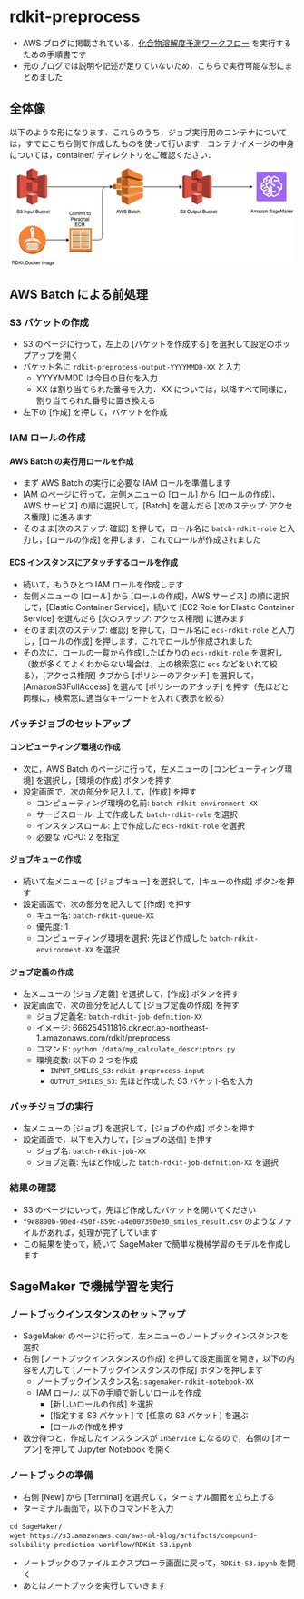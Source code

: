 # rdkit-preprocess

- AWS ブログに掲載されている，[化合物溶解度予測ワークフロー](https://aws.amazon.com/jp/blogs/news/build-an-online-compound-solubility-prediction-workflow-with-aws-batch-and-amazon-sagemaker/) を実行するための手順書です
- 元のブログでは説明や記述が足りていないため，こちらで実行可能な形にまとめました

## 全体像

以下のような形になります．これらのうち，ジョブ実行用のコンテナについては，すでにこちら側で作成したものを使って行います．コンテナイメージの中身については，container/ ディレクトリをご確認ください．

![オーバービュー](images/overview.gif)

## AWS Batch による前処理

### S3 バケットの作成

- S3 のページに行って，左上の [バケットを作成する] を選択して設定のポップアップを開く
- バケット名に `rdkit-preprocess-output-YYYYMMDD-XX` と入力
    - YYYYMMDD は今日の日付を入力
    - XX は割り当てられた番号を入力．XX については，以降すべて同様に，割り当てられた番号に置き換える
- 左下の [作成] を押して，バケットを作成

### IAM ロールの作成

#### AWS Batch の実行用ロールを作成

- まず AWS Batch の実行に必要な IAM ロールを準備します
- IAM のページに行って，左側メニューの [ロール] から [ロールの作成]，AWS サービス] の順に選択して，[Batch] を選んだら [次のステップ: アクセス権限] に進みます
- そのまま[次のステップ: 確認] を押して，ロール名に `batch-rdkit-role` と入力し，[ロールの作成] を押します．これでロールが作成されました

#### ECS インスタンスにアタッチするロールを作成

- 続いて，もうひとつ IAM ロールを作成します
- 左側メニューの [ロール] から [ロールの作成]，AWS サービス] の順に選択して，[Elastic Container Service]，続いて [EC2 Role for Elastic Container Service] を選んだら [次のステップ: アクセス権限] に進みます
- そのまま[次のステップ: 確認] を押して，ロール名に `ecs-rdkit-role` と入力し，[ロールの作成] を押します．これでロールが作成されました
- その次に，ロールの一覧から作成したばかりの `ecs-rdkit-role` を選択し（数が多くてよくわからない場合は，上の検索窓に `ecs` などをいれて絞る），[アクセス権限] タブから [ポリシーのアタッチ] を選択して，[AmazonS3FullAccess] を選んで [ポリシーのアタッチ] を押す（先ほどと同様に，検索窓に適当なキーワードを入れて表示を絞る）

### バッチジョブのセットアップ

#### コンピューティング環境の作成

- 次に，AWS Batch のページに行って，左メニューの [コンピューティング環境] を選択し，[環境の作成] ボタンを押す
- 設定画面で，次の部分を記入して，[作成] を押す
    - コンピューティング環境の名前: `batch-rdkit-environment-XX`
    - サービスロール: 上で作成した `batch-rdkit-role` を選択
    - インスタンスロール: 上で作成した `ecs-rdkit-role` を選択
    - 必要な vCPU: 2 を指定

#### ジョブキューの作成

- 続いて左メニューの [ジョブキュー] を選択して，[キューの作成] ボタンを押す
- 設定画面で，次の部分を記入して [作成] を押す
    - キュー名: `batch-rdkit-queue-XX`
    - 優先度: 1
    - コンピューティング環境を選択: 先ほど作成した `batch-rdkit-environment-XX` を選択

#### ジョブ定義の作成

- 左メニューの [ジョブ定義] を選択して，[作成] ボタンを押す
- 設定画面で，次の部分を記入して [ジョブ定義の作成] を押す
    - ジョブ定義名: `batch-rdkit-job-defnition-XX`
    - イメージ: 666254511816.dkr.ecr.ap-northeast-1.amazonaws.com/rdkit/preprocess
    - コマンド: `python /data/mp_calculate_descriptors.py`
    - 環境変数: 以下の 2 つを作成
        - `INPUT_SMILES_S3`: `rdkit-preprocess-input`
        - `OUTPUT_SMILES_S3`: 先ほど作成した S3 バケット名を入力

### バッチジョブの実行

- 左メニューの [ジョブ] を選択して，[ジョブの作成] ボタンを押す
- 設定画面で，以下を入力して，[ジョブの送信] を押す
    - ジョブ名: `batch-rdkit-job-XX`
    - ジョブ定義: 先ほど作成した `batch-rdkit-job-defnition-XX` を選択

### 結果の確認

- S3 のページにいって，先ほど作成したバケットを開いてください
- `f9e8890b-90ed-450f-859c-a4e007390e30_smiles_result.csv` のようなファイルがあれば，処理が完了しています　
- この結果を使って，続いて SageMaker で簡単な機械学習のモデルを作成します

## SageMaker で機械学習を実行

### ノートブックインスタンスのセットアップ

- SageMaker のページに行って，左メニューのノートブックインスタンスを選択
- 右側 [ノートブックインスタンスの作成] を押して設定画面を開き，以下の内容を入力して [ノートブックインスタンスの作成] ボタンを押します
    - ノートブックインスタンス名: `sagemaker-rdkit-notebook-XX`
    - IAM ロール: 以下の手順で新しいロールを作成
        - [新しいロールの作成] を選択
        - [指定する S3 バケット] で [任意の S3 バケット] を選ぶ
        - [ロールの作成を押す
- 数分待つと，作成したインスタンスが `InService` になるので，右側の [オープン] を押して Jupyter Notebook を開く

### ノートブックの準備

- 右側 [New] から [Terminal] を選択して，ターミナル画面を立ち上げる
- ターミナル画面で，以下のコマンドを入力

```
cd SageMaker/
wget https://s3.amazonaws.com/aws-ml-blog/artifacts/compound-solubility-prediction-workflow/RDKit-S3.ipynb
```

- ノートブックのファイルエクスプローラ画面に戻って，`RDKit-S3.ipynb` を開く
- あとはノートブックを実行していきます











